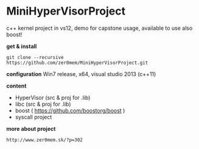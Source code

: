 MiniHyperVisorProject
=============

c++ kernel project in vs12, demo for capstone usage, available to use also boost!


**get & install**

    git clone --recursive https://github.com/zer0mem/MiniHyperVisorProject.git
    
**configuration**
    Win7 release, x64, visual studio 2013 (c++11)

**content**

- HyperVisor (src & proj for .lib)
- libc (src & proj for .lib)
- boost ( https://github.com/boostorg/boost )
- syscall project

**more about project**

    http://www.zer0mem.sk/?p=302
